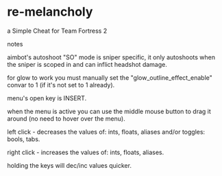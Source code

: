 # re-melancholy
a Simple Cheat for Team Fortress 2

notes

aimbot's autoshoot "SO" mode is sniper specific, it only autoshoots when the sniper is scoped in and can inflict headshot damage.

for glow to work you must manually set the "glow_outline_effect_enable" convar to 1 (if it's not set to 1 already).

menu's open key is INSERT.

when the menu is active you can use the middle mouse button to drag it around (no need to hover over the menu).

left click - decreases the values of: ints, floats, aliases and/or toggles: bools, tabs.

right click - increases the values of: ints, floats, aliases.

holding the keys will dec/inc values quicker.
